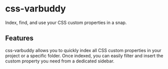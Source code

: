 # css-varbuddy

Index, find, and use your CSS custom properties in a snap.

## Features

css-varbuddy allows you to quickly index all CSS custom properties in your project or a specific folder.
Once indexed, you can easily filter and insert the custom property you need from a dedicated sidebar.
